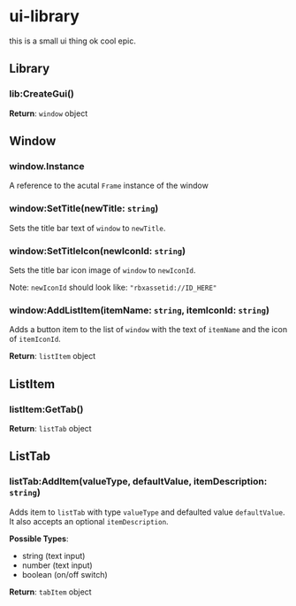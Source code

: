 # ui-library

this is a small ui thing ok cool epic.

## Library

### lib:CreateGui()

**Return**: `window` object

## Window

### window.Instance

A reference to the acutal `Frame` instance of the window

### window:SetTitle(newTitle: `string`)

Sets the title bar text of `window` to `newTitle`.

### window:SetTitleIcon(newIconId: `string`)

Sets the title bar icon image of `window` to `newIconId`.

Note: `newIconId` should look like: `"rbxassetid://ID_HERE"`

### window:AddListItem(itemName: `string`, itemIconId: `string`)

Adds a button item to the list of `window` with the text of `itemName` and the icon of `itemIconId`.

**Return**: `listItem` object

## ListItem

### listItem:GetTab()

**Return**: `listTab` object

## ListTab

### listTab:AddItem(valueType, defaultValue, itemDescription: `string`)

Adds item to `listTab` with type `valueType` and defaulted value `defaultValue`. It also accepts an optional `itemDescription`.

**Possible Types**:
- string (text input)
- number (text input)
- boolean (on/off switch)

**Return**: `tabItem` object
